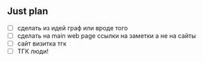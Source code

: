 ## Just plan
- [ ] сделать из идей граф или вроде того
- [ ] сделать на main web page ссылки на заметки а не на сайты
- [ ] сайт визитка тгк
- [ ] ТГК люди!
